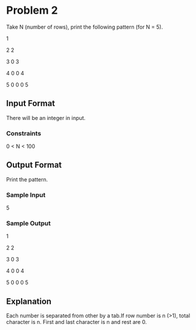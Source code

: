 # Problem 2

Take N (number of rows), print the following pattern (for N = 5).

1

2 2

3 0 3

4 0 0 4

5 0 0 0 5

## Input Format

There will be an integer in input.

### Constraints

0 < N < 100

## Output Format

Print the pattern.

### Sample Input

5

### Sample Output

1  

2	2  

3	0	3    

4	0	0	4  

5	0	0	0	5

## Explanation

Each number is separated from other by a tab.If row number is n (>1), total character is n. First and last character is n and rest are 0.
